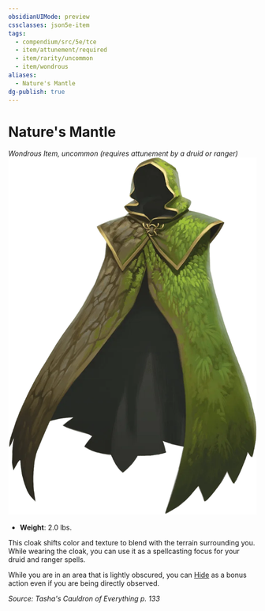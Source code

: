 ```yaml
---
obsidianUIMode: preview
cssclasses: json5e-item
tags:
  - compendium/src/5e/tce
  - item/attunement/required
  - item/rarity/uncommon
  - item/wondrous
aliases:
  - Nature's Mantle
dg-publish: true
---
```

# Nature's Mantle
*Wondrous Item, uncommon (requires attunement by a druid or ranger)*  
![](https://raw.githubusercontent.com/5etools-mirror-2/5etools-img/main/items/TCE/Nature%27s%20Mantle.webp#right)  

- **Weight**: 2.0 lbs.

This cloak shifts color and texture to blend with the terrain surrounding you. While wearing the cloak, you can use it as a spellcasting focus for your druid and ranger spells.

While you are in an area that is lightly obscured, you can [Hide](/3-Mechanics/CLI/rules/actions.md#Hide) as a bonus action even if you are being directly observed.

*Source: Tasha's Cauldron of Everything p. 133*